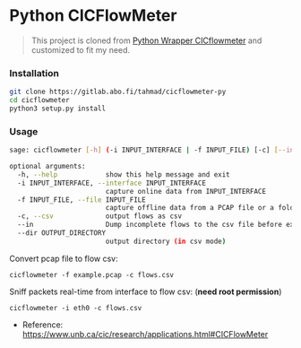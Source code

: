 # Python CICFlowMeter

> This project is cloned from [Python Wrapper CICflowmeter](https://github.com/datthinh1801/cicflowmeter) and customized to fit my need.  


### Installation
```sh
git clone https://gitlab.abo.fi/tahmad/cicflowmeter-py
cd cicflowmeter
python3 setup.py install
```


### Usage
```sh
sage: cicflowmeter [-h] (-i INPUT_INTERFACE | -f INPUT_FILE) [-c] [--in] [--dir OUTPUT_DIRECTORY]

optional arguments:
  -h, --help            show this help message and exit
  -i INPUT_INTERFACE, --interface INPUT_INTERFACE
                        capture online data from INPUT_INTERFACE
  -f INPUT_FILE, --file INPUT_FILE
                        capture offline data from a PCAP file or a folder containing PCAP files
  -c, --csv             output flows as csv
  --in                  Dump incomplete flows to the csv file before existing the program
  --dir OUTPUT_DIRECTORY
                        output directory (in csv mode)
```

Convert pcap file to flow csv:

```
cicflowmeter -f example.pcap -c flows.csv
```

Sniff packets real-time from interface to flow csv: (**need root permission**)

```
cicflowmeter -i eth0 -c flows.csv
```

- Reference: https://www.unb.ca/cic/research/applications.html#CICFlowMeter
